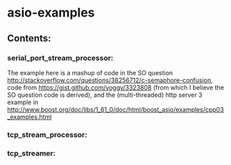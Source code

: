 # asio-examples

## Contents:

### serial_port_stream_processor: 

The example here is a mashup of code in the SO question http://stackoverflow.com/questions/38256712/c-semaphore-confusion, code from https://gist.github.com/yoggy/3323808 (from which I believe the SO question code is derived), and the (multi-threaded) http server 3 example in http://www.boost.org/doc/libs/1_61_0/doc/html/boost_asio/examples/cpp03_examples.html

### tcp_stream_processor:

### tcp_streamer:
